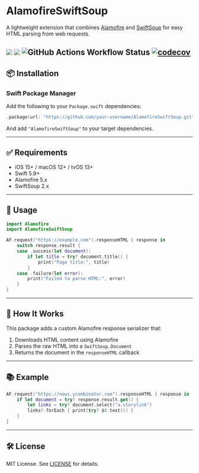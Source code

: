 # AlamofireSwiftSoup

A lightweight extension that combines [Alamofire](https://github.com/Alamofire/Alamofire) and [SwiftSoup](https://github.com/scinfu/SwiftSoup) for easy HTML parsing from web requests.

[![](https://img.shields.io/endpoint?url=https%3A%2F%2Fswiftpackageindex.com%2Fapi%2Fpackages%2Faporat%2FAlamofireSwiftSoup%2Fbadge%3Ftype%3Dswift-versions)](https://swiftpackageindex.com/aporat/AlamofireSwiftSoup)
[![](https://img.shields.io/endpoint?url=https%3A%2F%2Fswiftpackageindex.com%2Fapi%2Fpackages%2Faporat%2FAlamofireSwiftSoup%2Fbadge%3Ftype%3Dplatforms)](https://swiftpackageindex.com/aporat/AlamofireSwiftSoup)
![GitHub Actions Workflow Status](https://github.com/aporat/AlamofireSwiftSoup/actions/workflows/ci.yml/badge.svg)
[![codecov](https://codecov.io/gh/aporat/AlamofireSwiftyJSON/graph/badge.svg?token=YYQOZL6W2K)](https://codecov.io/gh/aporat/AlamofireSwiftyJSON)
---

## 📦 Installation

### Swift Package Manager

Add the following to your `Package.swift` dependencies:

```swift
.package(url: "https://github.com/your-username/AlamofireSwiftSoup.git", from: "1.0.0")
```

And add `"AlamofireSwiftSoup"` to your target dependencies.

---

## ✅ Requirements

- iOS 15+ / macOS 12+ / tvOS 13+
- Swift 5.9+
- Alamofire 5.x
- SwiftSoup 2.x

---

## 🚀 Usage

```swift
import Alamofire
import AlamofireSwiftSoup

AF.request("https://example.com").responseHTML { response in
    switch response.result {
    case .success(let document):
        if let title = try? document.title() {
            print("Page title:", title)
        }
    case .failure(let error):
        print("Failed to parse HTML:", error)
    }
}
```

---

## 📘 How It Works

This package adds a custom Alamofire response serializer that:

1. Downloads HTML content using Alamofire
2. Parses the raw HTML into a `SwiftSoup.Document`
3. Returns the document in the `responseHTML` callback

---

## 📚 Example

```swift
AF.request("https://news.ycombinator.com").responseHTML { response in
    if let document = try? response.result.get() {
        let links = try? document.select("a.storylink")
        links?.forEach { print(try? $0.text()) }
    }
}
```

---

## 🛠 License

MIT License. See [LICENSE](LICENSE) for details.
